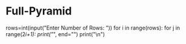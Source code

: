 # Full-Pyramid

rows=int(input("Enter Number of Rows: "))
for i in range(rows):
    for j in range(2*i+1):
        print("*", end="")
    print("\n")

